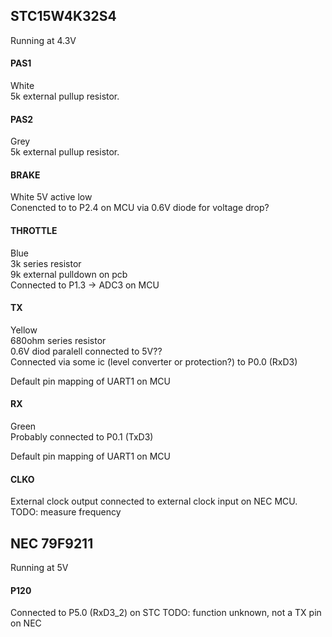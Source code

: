 




## STC15W4K32S4
Running at 4.3V


#### PAS1
White  
5k external pullup resistor.

#### PAS2
Grey   
5k external pullup resistor.



#### BRAKE 
White
5V active low  
Conencted to to P2.4 on MCU via 0.6V diode for voltage drop?


#### THROTTLE
Blue  
3k series resistor  
9k external pulldown on pcb  
Connected to P1.3 -> ADC3 on MCU


#### TX
Yellow  
680ohm series resistor  
0.6V diod paralell connected to 5V??  
Connected via some ic (level converter or protection?) to P0.0 (RxD3)  

Default pin mapping of UART1 on MCU

#### RX
Green  
Probably connected to P0.1 (TxD3)  

Default pin mapping of UART1 on MCU

#### CLKO
External clock output connected to external clock input on NEC MCU.  
TODO: measure frequency



## NEC 79F9211
Running at 5V

#### P120
Connected to P5.0 (RxD3_2) on STC
TODO: function unknown, not a TX pin on NEC









